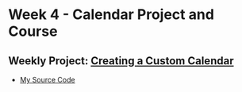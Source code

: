 # Week 4 - Calendar Project and Course

## Weekly Project: [Creating a Custom Calendar](https://blog.flowandform.agency/create-a-custom-calendar-in-react-3df1bfd0b728)
* [My Source Code](https://github.com/gr8white/100DaysOfCode-React/tree/master/Week7/react-calendar) 
